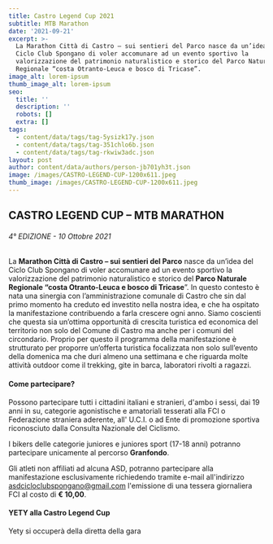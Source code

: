```yaml
---
title: Castro Legend Cup 2021
subtitle: MTB Marathon
date: '2021-09-21'
excerpt: >-
  La Marathon Città di Castro – sui sentieri del Parco nasce da un’idea del
  Ciclo Club Spongano di voler accomunare ad un evento sportivo la
  valorizzazione del patrimonio naturalistico e storico del Parco Naturale
  Regionale “costa Otranto-Leuca e bosco di Tricase”.
image_alt: lorem-ipsum
thumb_image_alt: lorem-ipsum
seo:
  title: ''
  description: ''
  robots: []
  extra: []
tags:
  - content/data/tags/tag-5ysizk17y.json
  - content/data/tags/tag-351chlo6b.json
  - content/data/tags/tag-rkwiw3adc.json
layout: post
author: content/data/authors/person-jb701yh3t.json
image: /images/CASTRO-LEGEND-CUP-1200x611.jpeg
thumb_image: /images/CASTRO-LEGEND-CUP-1200x611.jpeg
---
```

## CASTRO LEGEND CUP – MTB MARATHON

###### 4° EDIZIONE - 10 Ottobre 2021

La **Marathon Città di Castro – sui sentieri del Parco** nasce da un’idea del Ciclo Club Spongano di voler accomunare ad un evento sportivo la valorizzazione del patrimonio naturalistico e storico del **Parco Naturale Regionale “costa Otranto-Leuca e bosco di Tricase**”. In questo contesto è nata una sinergia con l’amministrazione comunale di Castro che sin dal primo momento ha creduto ed investito nella nostra idea, e che ha ospitato la manifestazione contribuendo a farla crescere ogni anno.
Siamo coscienti che questa sia un’ottima opportunità di crescita turistica ed economica del territorio non solo del Comune di Castro ma anche per i comuni del circondario. Proprio per questo il programma della manifestazione è strutturato per proporre un’offerta turistica focalizzata non solo sull’evento della domenica ma che duri almeno una settimana e che riguarda molte attività outdoor come il trekking, gite in barca, laboratori rivolti a ragazzi.

#### Come partecipare?

Possono partecipare tutti i cittadini italiani e stranieri, d'ambo i sessi, dai 19 anni in su, categorie agonistische e amatoriali tesserati alla FCI o Federazione straniera aderente, all' U.C.I. o ad Ente di promozione sportiva riconosciuto dalla Consulta Nazionale del Ciclismo.

I bikers delle categorie juniores e juniores sport (17-18 anni) potranno partecipare unicamente al percorso **Granfondo**.

Gli atleti non affiliati ad alcuna ASD, potranno partecipare alla manifestazione esclusivamente richiedendo tramite e-mail all'indirizzo asdcicloclubspongano@gmail.com l'emissione di una tessera giornaliera FCI al costo di **€ 10,00**.

#### YETY alla Castro Legend Cup



Yety si occuperà della diretta della gara
